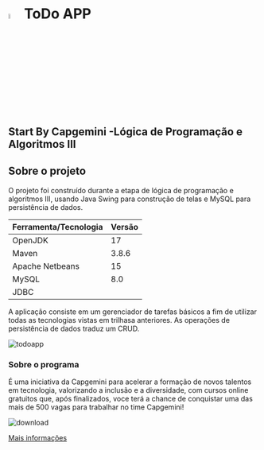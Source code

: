 # <img src="https://user-images.githubusercontent.com/77124683/194066051-ae286a3b-9a56-46f6-b2c6-431e2495db90.png" width="5%"> ToDo APP
## Start By Capgemini -Lógica de Programação e Algoritmos III 

## Sobre o projeto

O projeto foi construído durante a etapa de lógica de programação e algoritmos III, usando Java Swing para construção de telas e MySQL para persistência de dados.

Ferramenta/Tecnologia   | Versão
--------- | ------
OpenJDK | 17
Maven | 3.8.6
Apache Netbeans | 15
MySQL | 8.0
JDBC | 

A aplicação consiste em um gerenciador de tarefas básicos a fim de utilizar todas as tecnologias vistas em trilhasa anteriores. As operações de persistência de dados traduz um CRUD.

![todoapp](https://user-images.githubusercontent.com/77124683/194144566-1688dddc-49ed-49a1-8570-2f529e575420.png)


### Sobre o programa
É uma iniciativa da Capgemini para acelerar a formação de novos talentos em tecnologia, valorizando a inclusão e a diversidade, com cursos online gratuitos que, após finalizados, voce terá a chance de conquistar uma das mais de 500 vagas para trabalhar no time Capgemini!




![download](https://user-images.githubusercontent.com/77124683/190933768-0c4f8ecd-ef2b-4139-943d-2c88540e9f93.png)

[Mais informações](https://startcapgemini.com.br/)
